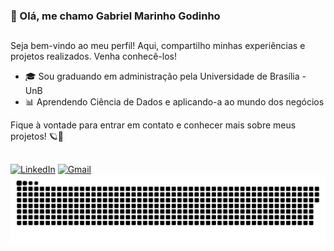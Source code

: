 ### 👋 Olá, me chamo Gabriel Marinho Godinho
##
Seja bem-vindo ao meu perfil! Aqui, compartilho minhas experiências e projetos realizados. Venha conhecê-los!

- 🎓 Sou graduando em administração pela Universidade de Brasília - UnB
- 📊 Aprendendo Ciência de Dados e aplicando-a ao mundo dos negócios

Fique à vontade para entrar em contato e conhecer mais sobre meus projetos! 🪐🚀
##
[![LinkedIn](https://img.shields.io/badge/LinkedIn-0077B5?style=for-the-badge&logo=linkedin&logoColor=white)](https://www.linkedin.com/in/gabriel-marinho/)
[![Gmail](https://img.shields.io/badge/Gmail-D14836?style=for-the-badge&logo=gmail&logoColor=white)](mailto:g.marinho99@gmail.com)
 ![Snake animation](https://github.com/thaisflopes/thaisflopes/blob/output/github-contribution-grid-snake.svg)
<!---
Gabriel-Marinho-Godinho/Gabriel-Marinho-Godinho is a ✨ special ✨ repository because its `README.md` (this file) appears on your GitHub profile.
You can click the Preview link to take a look at your changes.
--->
